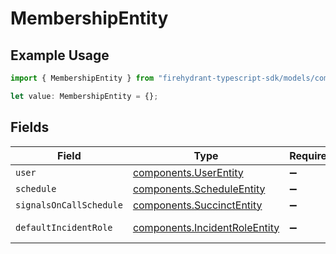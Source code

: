 # MembershipEntity

## Example Usage

```typescript
import { MembershipEntity } from "firehydrant-typescript-sdk/models/components";

let value: MembershipEntity = {};
```

## Fields

| Field                                                                          | Type                                                                           | Required                                                                       | Description                                                                    |
| ------------------------------------------------------------------------------ | ------------------------------------------------------------------------------ | ------------------------------------------------------------------------------ | ------------------------------------------------------------------------------ |
| `user`                                                                         | [components.UserEntity](../../models/components/userentity.md)                 | :heavy_minus_sign:                                                             | UserEntity model                                                               |
| `schedule`                                                                     | [components.ScheduleEntity](../../models/components/scheduleentity.md)         | :heavy_minus_sign:                                                             | N/A                                                                            |
| `signalsOnCallSchedule`                                                        | [components.SuccinctEntity](../../models/components/succinctentity.md)         | :heavy_minus_sign:                                                             | N/A                                                                            |
| `defaultIncidentRole`                                                          | [components.IncidentRoleEntity](../../models/components/incidentroleentity.md) | :heavy_minus_sign:                                                             | IncidentRoleEntity model                                                       |